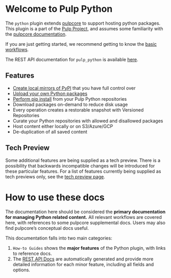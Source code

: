 # Welcome to Pulp Python

The `python` plugin extends [pulpcore](site:pulpcore/) to support
hosting python packages. This plugin is a part of the [Pulp Project](site:/), and assumes some familiarity with the [pulpcore documentation](site:pulpcore/).

If you are just getting started, we recommend getting to know the [basic
workflows](site:pulp_python/docs/user/guides/pypi/).

The REST API documentation for `pulp_python` is available [here](site:pulp_python/restapi/).

## Features

- [Create local mirrors of PyPI](site:pulp_python/docs/user/guides/sync/) that you have full control over
- [Upload your own Python packages](site:pulp_python/docs/user/guides/upload/)
- [Perform pip install](site:pulp_python/docs/user/guides/publish/) from your Pulp Python repositories
- Download packages on-demand to reduce disk usage
- Every operation creates a restorable snapshot with Versioned Repositories
- Curate your Python repositories with allowed and disallowed packages
- Host content either locally or on S3/Azure/GCP
- De-duplication of all saved content

## Tech Preview


Some additional features are being supplied as a tech preview.  There is a possibility that
backwards incompatible changes will be introduced for these particular features.  For a list of
features currently being supplied as tech previews only, see the [tech preview page](site:pulp_python/docs/user/learn/tech-preview/).

# How to use these docs

The documentation here should be considered the **primary documentation for managing Python related content.**
All relevant workflows are covered here, with references to some pulpcore supplemental docs.
Users may also find pulpcore’s conceptual docs useful.

This documentation falls into two main categories:

1. `How-to Guides` shows the **major features** of the Python plugin, with links to reference docs.
2. The [REST API Docs](site:pulp_python/restapi/) are automatically generated and provide more detailed information for each 
minor feature, including all fields and options.
